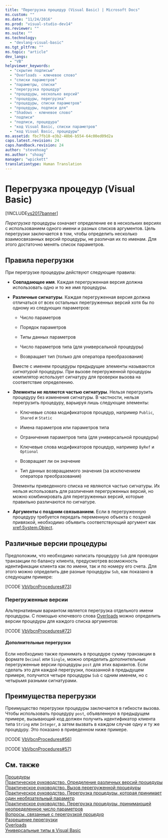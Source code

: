 ```yaml
---
title: "Перегрузка процедур (Visual Basic) | Microsoft Docs"
ms.custom: ""
ms.date: "11/24/2016"
ms.prod: "visual-studio-dev14"
ms.reviewer: ""
ms.suite: ""
ms.technology: 
  - "devlang-visual-basic"
ms.tgt_pltfrm: ""
ms.topic: "article"
dev_langs: 
  - "VB"
helpviewer_keywords: 
  - "скрытие подписью"
  - "Overloads - ключевое слово"
  - "списки параметров"
  - "параметры, списки"
  - "перегрузка процедур"
  - "процедуры, несколько версий"
  - "процедуры, перегрузка"
  - "процедуры, списки параметров"
  - "процедуры, подписи для"
  - "Shadows - ключевое слово"
  - "подписи"
  - "подписи, процедура"
  - "код Visual Basic, списки параметров"
  - "код Visual Basic, процедуры"
ms.assetid: fbc7fb18-e3b2-48b6-b554-64c00ed09d2a
caps.latest.revision: 24
caps.handback.revision: 24
author: "stevehoag"
ms.author: "shoag"
manager: "wpickett"
translationtype: Human Translation
---
```

# Перегрузка процедур (Visual Basic)
[!INCLUDE[vs2017banner](../../../../csharp/includes/vs2017banner.md)]

*Перегрузка* процедуры означает определение ее в нескольких версиях с использованием одного имени и разных списков аргументов.  Цель перегрузки заключается в том, чтобы определить несколько взаимосвязанных версий процедуры, не различая их по именам.  Для этого достаточно менять список параметров.  
  
## Правила перегрузки  
 При перегрузке процедуры действуют следующие правила:  
  
-   **Совпадающее имя**.  Каждая перегруженная версия должна использовать одно и то же имя процедуры.  
  
-   **Различные сигнатуры**.  Каждая перегруженная версия должна отличаться от всех остальных перегруженных версий хотя бы по одному из следующих параметров:  
  
    -   Число параметров  
  
    -   Порядок параметров  
  
    -   Типы данных параметров  
  
    -   Число параметров типа \(для универсальной процедуры\)  
  
    -   Возвращает тип \(только для оператора преобразования\)  
  
     Вместе с именем процедуры предыдущие элементы называются *сигнатурой* процедуры.  При вызове перегруженной процедуры компилятор использует сигнатуру для проверки вызова на соответствие определению.  
  
-   **Элементы не являются частью сигнатуры**.  Нельзя перегрузить процедуру без изменения сигнатуры.  В частности, нельзя перегрузить процедуру, варьируя лишь следующие элементы:  
  
    -   Ключевые слова модификаторов процедур, например `Public`, `Shared` и `Static`  
  
    -   Имена параметров или параметров типа  
  
    -   Ограничения параметров типа \(для универсальной процедуры\)  
  
    -   Ключевые слова модификаторов процедур, например `ByRef` и `Optional`  
  
    -   Возвращает ли он значение  
  
    -   Тип данных возвращаемого значения \(за исключением оператора преобразования\)  
  
     Элементы приведенного списка не являются частью сигнатуры.  Их нельзя использовать для различения перегруженных версий, но можно комбинировать для перегруженных версий, которые правильно различаются по сигнатуре.  
  
-   **Аргументы с поздним связыванием**.  Если в перегруженную процедуру требуется передать переменную объекта с поздней привязкой, необходимо объявить соответствующий аргумент как <xref:System.Object>.  
  
## Различные версии процедуры  
 Предположим, что необходимо написать процедуру `Sub` для проводки транзакции по балансу клиента, предусмотрев возможность идентификации клиента как по имени, так и по номеру его счета.  Для этого можно определить две разные процедуры `Sub`, как показано в следующем примере:  
  
 [!CODE [VbVbcnProcedures#73](../CodeSnippet/VS_Snippets_VBCSharp/VbVbcnProcedures#73)]  
  
### Перегруженные версии  
 Альтернативным вариантом является перегрузка отдельного имени процедуры.  С помощью ключевого слова [Overloads](../../../../visual-basic/language-reference/modifiers/overloads.md) можно определить версии процедуры для каждого списка аргументов:  
  
 [!CODE [VbVbcnProcedures#72](../CodeSnippet/VS_Snippets_VBCSharp/VbVbcnProcedures#72)]  
  
#### Дополнительные перегрузки  
 Если необходимо также принимать в процедуре сумму транзакции в формате `Decimal` или `Single`, можно определить дополнительные перегруженные версии процедуры `post` для этих вариантов.  Если сделать это для каждой перегрузки, показанной в предыдущем примере, получится четыре процедуры `Sub` с одним именем, но с четырьмя разными сигнатурами.  
  
## Преимущества перегрузки  
 Преимущество перегрузки процедуры заключается в гибкости вызова.  Чтобы использовать процедуру `post`, объявленную в предыдущем примере, вызывающий код должен получить идентификатор клиента типа `String` или `Integer`, а затем вызвать в каждом случае одну и ту же процедуру.  Это показано в приведенном ниже примере.  
  
 [!CODE [VbVbcnProcedures#56](../CodeSnippet/VS_Snippets_VBCSharp/VbVbcnProcedures#56)]  
  
 [!CODE [VbVbcnProcedures#57](../CodeSnippet/VS_Snippets_VBCSharp/VbVbcnProcedures#57)]  
  
## См. также  
 [Процедуры](../../../../visual-basic/programming-guide/language-features/procedures/index.md)   
 [Практическое руководство. Определение различных версий процедуры](../../../../visual-basic/programming-guide/language-features/procedures/how-to-define-multiple-versions-of-a-procedure.md)   
 [Практическое руководство. Вызов перегруженной процедуры](../../../../visual-basic/programming-guide/language-features/procedures/how-to-call-an-overloaded-procedure.md)   
 [Практическое руководство. Перегрузка процедуры, которая принимает один необязательный параметр](../../../../visual-basic/programming-guide/language-features/procedures/how-to-overload-a-procedure-that-takes-optional-parameters.md)   
 [Практическое руководство. Перегрузка процедуры, принимающей неопределенное число параметров](../../../../visual-basic/programming-guide/language-features/procedures/how-to-overload-a-procedure-that-takes-an-indefinite-number-of-parameters.md)   
 [Вопросы, связанные с перегрузкой процедур](../../../../visual-basic/programming-guide/language-features/procedures/considerations-in-overloading-procedures.md)   
 [Разрешение перегрузки](../../../../visual-basic/programming-guide/language-features/procedures/overload-resolution.md)   
 [Overloads](../../../../visual-basic/language-reference/modifiers/overloads.md)   
 [Универсальные типы в Visual Basic](../../../../visual-basic/programming-guide/language-features/data-types/generic-types.md)